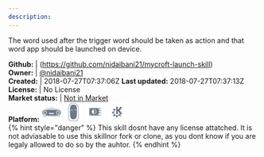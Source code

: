 ```yaml
---
description: 
---
```

The word used after the trigger word should be taken as action and that word app should be launched on device.

**Github:** | (https://github.com/nidaibani21/mycroft-launch-skill)  
**Owner:** | [@nidaibani21](https://github.com/nidaibani21)  
**Created:** | 2018-07-27T07:37:06Z  **Last updated:** 2018-07-27T07:37:13Z  
**License:** | No License  
**Market status:** | [Not in Market](https://market.mycroft.ai/skill/)  
**Platform:**   ![](.gitbook/assets/mark-1-icon.png)  ![](.gitbook/assets/mark-2-icon.png)  ![](.gitbook/assets/picroft-icon.png)  ![](.gitbook/assets/kde.png)   
{% hint style="danger" %}
This skill dosnt have any license attatched. It is not adviasable to use this skillnor fork or clone, as you dont know if you are legaly allowed to do so by the auhtor.
{% endhint %}
